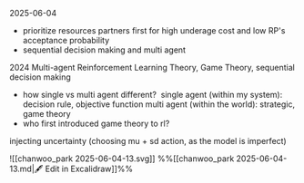 2025-06-04
- prioritize resources partners first for high underage cost and low RP's acceptance probability 
- sequential decision making and multi agent 

2024
Multi-agent Reinforcement Learning Theory, Game Theory, sequential decision making
- how single vs multi agent different? 
single agent (within my system): decision rule, objective function
multi agent (within the world): strategic, game theory
- who first introduced game theory to rl? 

injecting uncertainty (choosing mu + sd action, as the model is imperfect)

![[chanwoo_park 2025-06-04-13.svg]]
%%[[chanwoo_park 2025-06-04-13.md|🖋 Edit in Excalidraw]]%%